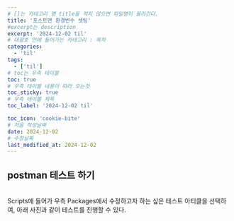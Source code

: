 ```yaml
---
# []는 카테고리 명 title을 적지 않으면 파일명이 올라간다.
title: '포스트맨 환경변수 셋팅'
#excerpt는 description
excerpt: '2024-12-02 til'
# 대괄호 안에 들어가는 카테고리 : 목차
categories:
  - 'til'
tags:
  - ['til']
# toc는 우측 테이블
toc: true
# 우측 테이블 내용이 따라 오는것
toc_sticky: true
# 우측 테이블 제목
toc_label: '2024-12-02 til'

toc_icon: 'cookie-bite'
# 처음 작성날짜
date: 2024-12-02
# 수정날짜
last_modified_at: 2024-12-02
---
```


## postman 테스트 하기

<br>
  Scripts에 들어가 우측 Packages에서 수정하고자 하는 싶은 테스트 아티클을 선택하여, 
  아래 사진과 같이 테스트를 진행할 수 있다.
<br>

